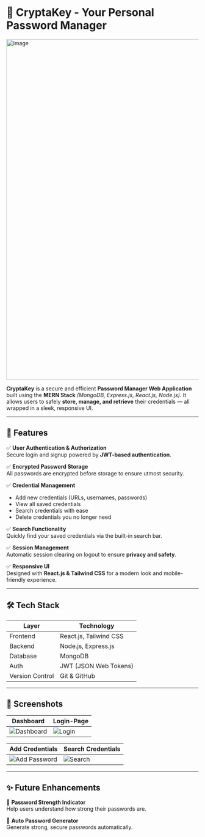 # 🔐 CryptaKey - Your Personal Password Manager

<img width="1919" height="891" alt="image" src="https://github.com/user-attachments/assets/7a40e321-fb19-4e00-b48f-9e5c074b48b6" />


**CryptaKey** is a secure and efficient **Password Manager Web Application** built using the **MERN Stack** *(MongoDB, Express.js, React.js, Node.js)*. It allows users to safely **store, manage, and retrieve** their credentials — all wrapped in a sleek, responsive UI.

---

## 🚀 Features

✅ **User Authentication & Authorization**  
Secure login and signup powered by **JWT-based authentication**.

✅ **Encrypted Password Storage**  
All passwords are encrypted before storage to ensure utmost security.

✅ **Credential Management**  
- Add new credentials (URLs, usernames, passwords)
- View all saved credentials
- Search credentials with ease
- Delete credentials you no longer need

✅ **Search Functionality**  
Quickly find your saved credentials via the built-in search bar.

✅ **Session Management**  
Automatic session clearing on logout to ensure **privacy and safety**.

✅ **Responsive UI**  
Designed with **React.js & Tailwind CSS** for a modern look and mobile-friendly experience.

---

## 🛠️ Tech Stack

| Layer      | Technology            |
|------------|-----------------------|
| Frontend   | React.js, Tailwind CSS |
| Backend    | Node.js, Express.js    |
| Database   | MongoDB                |
| Auth       | JWT (JSON Web Tokens)  |
| Version Control | Git & GitHub       |

---

## 📸 Screenshots

| Dashboard | Login-Page |
|------------|-----------|
| ![Dashboard](https://github.com/user-attachments/assets/c5df2e70-eb5d-46a7-9d7e-33fcef602003) | ![Login](https://github.com/user-attachments/assets/572c5f06-ef5f-4885-89b9-c0832fecb36c) |

| Add Credentials | Search Credentials |
|------------|-----------------|
| ![Add Password](https://github.com/user-attachments/assets/54ff59f6-d291-485f-9f49-aa714f4e5f99) | ![Search](https://github.com/user-attachments/assets/b606b3d9-2929-442a-8a86-438c4005f7d8) |

---

## ✨ Future Enhancements

🚧 **Password Strength Indicator**  
Help users understand how strong their passwords are.

🚧 **Auto Password Generator**  
Generate strong, secure passwords automatically.
